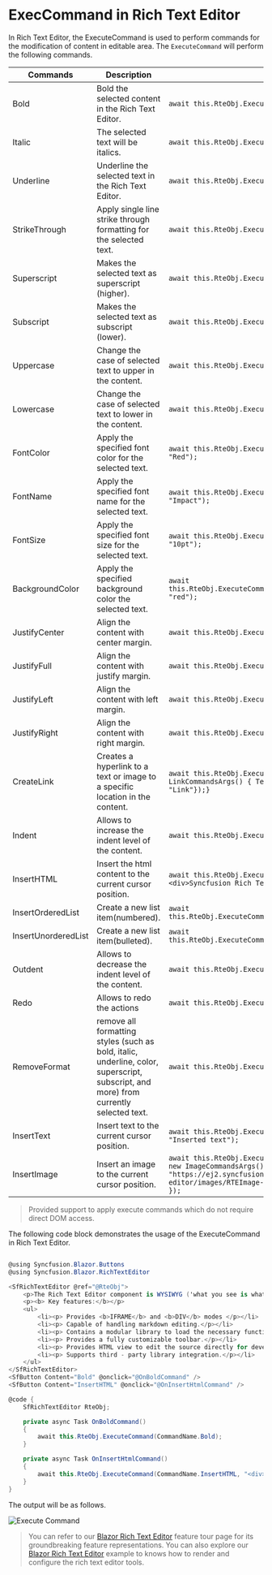 # ExecCommand in Rich Text Editor

In Rich Text Editor, the ExecuteCommand is used to perform commands for the modification of content in editable area.
The `ExecuteCommand` will perform the following commands.

| Commands | Description | Code snippets |
|----------------|---------| -----------|
| Bold | Bold the selected content in the Rich Text Editor. |`await this.RteObj.ExecuteCommand(CommandName.Bold);`|
| Italic | The selected text will be italics. |`await this.RteObj.ExecuteCommand(CommandName.Italic);`|
| Underline | Underline the selected text in the Rich Text Editor. |`await this.RteObj.ExecuteCommand(CommandName.Underline);`|
| StrikeThrough | Apply single line strike through formatting for the selected text. |`await this.RteObj.ExecuteCommand(CommandName.StrikeThrough);`|
| Superscript | Makes the selected text as superscript (higher). |`await this.RteObj.ExecuteCommand(CommandName.Superscript);`|
| Subscript | Makes the selected text as subscript (lower). |`await this.RteObj.ExecuteCommand(CommandName.Subscript);`|
| Uppercase | Change the case of selected text to upper  in the content. |`await this.RteObj.ExecuteCommand(CommandName.Uppercase);`|
| Lowercase | Change the case of selected text to lower in the content. |`await this.RteObj.ExecuteCommand(CommandName.Lowercase);`|
| FontColor | Apply the specified font color for the selected text. |`await this.RteObj.ExecuteCommand(CommandName.FontColor, "Red");`|
| FontName | Apply the specified font name for the selected text. |`await this.RteObj.ExecuteCommand(CommandName.FontName, "Impact");`|
| FontSize | Apply the specified font size for the selected text. |`await this.RteObj.ExecuteCommand(CommandName.FontSize, "10pt");`|
| BackgroundColor | Apply the specified background color the selected text. | `await this.RteObj.ExecuteCommand(CommandName.BackgroundColor, "red");`|
| JustifyCenter | Align the content with center margin. | `await this.RteObj.ExecuteCommand(CommandName.JustifyCenter);`|
| JustifyFull | Align the content with justify margin. |`await this.RteObj.ExecuteCommand(CommandName.JustifyFull);`|
| JustifyLeft | Align the content with left margin. | `await this.RteObj.ExecuteCommand(CommandName.JustifyLeft);`|
| JustifyRight | Align the content with right margin. | `await this.RteObj.ExecuteCommand(CommandName.JustifyRight);`|
| CreateLink | Creates a hyperlink to a text or image to a specific location in the content. |`await this.RteObj.ExecuteCommand(CommandName.CreateLink, new LinkCommandsArgs() { Text = "Links", Url= "http://", Title = "Link"});}` |
| Indent | Allows to increase the indent level of the content. | `await this.RteObj.ExecuteCommand(CommandName.Indent);`|
| InsertHTML | Insert the html content to the current cursor position. |`await this.RteObj.ExecuteCommand(CommandName.InsertHTML,"<div>Syncfusion Rich Text Editor`|
| InsertOrderedList | Create a new list item(numbered). | `await this.RteObj.ExecuteCommand(CommandName.InsertOrderedList);`|
| InsertUnorderedList | Create a new list item(bulleted). |`await this.RteObj.ExecuteCommand(CommandName.InsertUnorderedList);`|
| Outdent | Allows to decrease the indent level of the content. | `await this.RteObj.ExecuteCommand(CommandName.Outdent);`|
| Redo | Allows to redo the actions | `await this.RteObj.ExecuteCommand(CommandName.Redo);`|
| RemoveFormat | remove all formatting styles (such as bold, italic, underline, color, superscript, subscript, and more) from currently selected text. |`await this.RteObj.ExecuteCommand(CommandName.RemoveFormat);`|
| InsertText | Insert text to the current cursor position. | `await this.RteObj.ExecuteCommand(CommandName.InsertText, "Inserted text");`|
| InsertImage | Insert an image to the current cursor position. | `await this.RteObj.ExecuteCommand(CommandName.InsertImage, new ImageCommandsArgs() { Url = "https://ej2.syncfusion.com/javascript/demos/src/rich-text-editor/images/RTEImage-Feather.png", CssClass = "rte-img" });`|

> Provided support to apply execute commands which do not require direct DOM access.

The following code block demonstrates the usage of the ExecuteCommand in Rich Text Editor.

```csharp

@using Syncfusion.Blazor.Buttons
@using Syncfusion.Blazor.RichTextEditor

<SfRichTextEditor @ref="@RteObj">
    <p>The Rich Text Editor component is WYSIWYG ('what you see is what you get') editor that provides the best user experience to create and update the content. Users can format their content using standard toolbar commands.</p>
    <p><b> Key features:</b></p>
    <ul>
        <li><p> Provides <b>IFRAME</b> and <b>DIV</b> modes </p></li>
        <li><p> Capable of handling markdown editing.</p></li>
        <li><p> Contains a modular library to load the necessary functionality on demand.</p></li>
        <li><p> Provides a fully customizable toolbar.</p></li>
        <li><p> Provides HTML view to edit the source directly for developers.</p></li>
        <li><p> Supports third - party library integration.</p></li>
    </ul>
</SfRichTextEditor>
<SfButton Content="Bold" @onclick="@OnBoldCommand" />
<SfButton Content="InsertHTML" @onclick="@OnInsertHtmlCommand" />

@code {
    SfRichTextEditor RteObj;

    private async Task OnBoldCommand()
    {
        await this.RteObj.ExecuteCommand(CommandName.Bold);
    }

    private async Task OnInsertHtmlCommand()
    {
        await this.RteObj.ExecuteCommand(CommandName.InsertHTML, "<div>Syncfusion Rich Text Editor component</div>");
    }
}

```

The output will be as follows.

![Execute Command](./images/exec-command.png)

> You can refer to our [Blazor Rich Text Editor](https://www.syncfusion.com/blazor-components/blazor-wysiwyg-rich-text-editor) feature tour page for its groundbreaking feature representations. You can also explore our [Blazor Rich Text Editor](https://blazor.syncfusion.com/demos/rich-text-editor/overview?theme=bootstrap4) example to knows how to render and configure the rich text editor tools.
